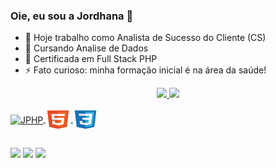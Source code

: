 ### Oie, eu sou a Jordhana 👋

- 🔭 Hoje trabalho como Analista de Sucesso do Cliente (CS)
- 🌱 Cursando Analise de Dados
- 🚀 Certificada em Full Stack PHP
- ⚡ Fato curioso: minha formação inicial é na área da saúde!

<div align="center">
  <a href="https://github.com/Jstreling">
  <img height="170em" src="https://github-readme-stats.vercel.app/api?username=Jstreling&show_icons=true&theme=tokyonight&include_all_commits=true&count_private=true"/>
  <img height="170em" src="https://github-readme-stats.vercel.app/api/top-langs/?username=Jstreling&layout=compact&langs_count=7&theme=tokyonight"/>
</div>

</div>
<div style="display: inline_block"><br>
  <img align="center" alt="JPHP" height="30" width="40" src="https://cdn.jsdelivr.net/gh/devicons/devicon/icons/php/php-original.svg">
  <img align="center" alt="Rafa-HTML" height="30" width="40" src="https://raw.githubusercontent.com/devicons/devicon/master/icons/html5/html5-original.svg">
  <img align="center" alt="Rafa-CSS" height="30" width="40" src="https://raw.githubusercontent.com/devicons/devicon/master/icons/css3/css3-original.svg">
</div>

##

<div>
<a href="https://instagram.com/jordhananutri" target="_blank"><img src="https://img.shields.io/badge/-Instagram-%23E4405F?style=for-the-badge&logo=instagram&logoColor=white" target="_blank"></a>
<a href="https://twitter.com/jordhananutri"><img src="https://img.shields.io/badge/Twitter-1DA1F2?style=for-the-badge&logo=twitter&logoColor=white"></a>
 <a href = "mailto:jordhana.vvstreling@gmail.com"><img src="https://img.shields.io/badge/-Gmail-%23333?style=for-the-badge&logo=gmail&logoColor=white" target="_blank"></a>


</div>

